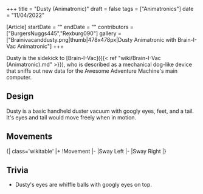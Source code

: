 +++
title = "Dusty (Animatronic)"
draft = false
tags = ["Animatronics"]
date = "11/04/2022"

[Article]
startDate = ""
endDate = ""
contributors = ["BurgersNuggs445","Rexburg090"]
gallery = ["Brainivacanddusty.png|thumb|478x478px|Dusty Animatronic with Brain-I-Vac Animatronic"]
+++

Dusty is the sidekick to [Brain-I-Vac]({{< ref "wiki/Brain-I-Vac (Animatronic).md" >}}), who is described as a mechanical dog-like device that sniffs out new data for the Awesome Adventure Machine's main computer.

<h2> Design </h2>
Dusty is a basic handheld duster vacuum with googly eyes, feet, and a tail. It's eyes and tail would move freely when in motion.

<h2> Movements </h2>
{| class='wikitable'
|+
!Movement
|-
|Sway Left
|-
|Sway Right
|}

<h2> Trivia </h2>

* Dusty's eyes are whiffle balls with googly eyes on top.